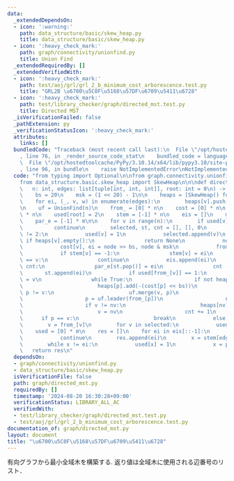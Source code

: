 ```yaml
---
data:
  _extendedDependsOn:
  - icon: ':warning:'
    path: data_structure/basic/skew_heap.py
    title: data_structure/basic/skew_heap.py
  - icon: ':heavy_check_mark:'
    path: graph/connectivity/unionfind.py
    title: Union Find
  _extendedRequiredBy: []
  _extendedVerifiedWith:
  - icon: ':heavy_check_mark:'
    path: test/aoj/grl/grl_2_b_minimum_cost_arborescence.test.py
    title: "GRL2B \u6700\u5C0F\u5168\u57DF\u6709\u5411\u6728"
  - icon: ':heavy_check_mark:'
    path: test/library_checker/graph/directed_mst.test.py
    title: Directed MST
  _isVerificationFailed: false
  _pathExtension: py
  _verificationStatusIcon: ':heavy_check_mark:'
  attributes:
    links: []
  bundledCode: "Traceback (most recent call last):\n  File \"/opt/hostedtoolcache/PyPy/3.10.14/x64/lib/pypy3.10/site-packages/onlinejudge_verify/documentation/build.py\"\
    , line 76, in _render_source_code_stat\n    bundled_code = language.bundle(\n\
    \  File \"/opt/hostedtoolcache/PyPy/3.10.14/x64/lib/pypy3.10/site-packages/onlinejudge_verify/languages/python.py\"\
    , line 96, in bundle\n    raise NotImplementedError\nNotImplementedError\n"
  code: "from typing import Optional\n\nfrom graph.connectivity.unionfind import UnionFind\n\
    from data_structure.basic.skew_heap import SkewHeap\n\n\ndef directed_mst(\n \
    \   n: int, edges: list[tuple[int, int, int]], root: int = 0\n) -> Optional[list[int]]:\n\
    \    bs = 20\n    msk = (1 << 20) - 1\n\n    heaps = [SkewHeap() for _ in range(n)]\n\
    \    for ei, (_, v, w) in enumerate(edges):\n        heaps[v].push(w << bs | ei)\n\
    \n    uf = UnionFind(n)\n    from_ = [0] * n\n    cost = [0] * n\n    used = [0]\
    \ * n\n    used[root] = 2\n    stem = [-1] * n\n    eis = []\n    m = len(edges)\n\
    \    par_e = [-1] * m\n\n    for v in range(n):\n        if used[v] != 0:\n  \
    \          continue\n        selected, st, cnt = [], [], 0\n        while used[v]\
    \ != 2:\n            used[v] = 1\n            selected.append(v)\n           \
    \ if heaps[v].empty():\n                return None\n            node = heaps[v].pop()\n\
    \            cost[v], ei = node >> bs, node & msk\n            from_[v] = uf.leader(edges[ei][0])\n\
    \            if stem[v] == -1:\n                stem[v] = ei\n            if from_[v]\
    \ == v:\n                continue\n            eis.append(ei)\n            while\
    \ cnt:\n                par_e[st.pop()] = ei\n                cnt -= 1\n     \
    \       st.append(ei)\n            if used[from_[v]] == 1:\n                p\
    \ = v\n                while True:\n                    if not heaps[p].empty():\n\
    \                        heaps[p].add(-(cost[p] << bs))\n                    if\
    \ p != v:\n                        uf.merge(v, p)\n                        heaps[v].meld(heaps[p])\n\
    \                    p = uf.leader(from_[p])\n                    nv = uf.leader(v)\n\
    \                    if v != nv:\n                        heaps[nv] = heaps[v]\n\
    \                        v = nv\n                    cnt += 1\n              \
    \      if p == v:\n                        break\n            else:\n        \
    \        v = from_[v]\n        for v in selected:\n            used[v] = 2\n\n\
    \    used = [0] * m\n    res = []\n    for ei in eis[::-1]:\n        if used[ei]:\n\
    \            continue\n        res.append(ei)\n        x = stem[edges[ei][1]]\n\
    \        while x != ei:\n            used[x] = 1\n            x = par_e[x]\n \
    \   return res\n"
  dependsOn:
  - graph/connectivity/unionfind.py
  - data_structure/basic/skew_heap.py
  isVerificationFile: false
  path: graph/directed_mst.py
  requiredBy: []
  timestamp: '2024-08-20 16:30:28+09:00'
  verificationStatus: LIBRARY_ALL_AC
  verifiedWith:
  - test/library_checker/graph/directed_mst.test.py
  - test/aoj/grl/grl_2_b_minimum_cost_arborescence.test.py
documentation_of: graph/directed_mst.py
layout: document
title: "\u6700\u5C0F\u5168\u57DF\u6709\u5411\u6728"
---
```


有向グラフから最小全域木を構築する.
返り値は全域木に使用される辺番号のリスト．